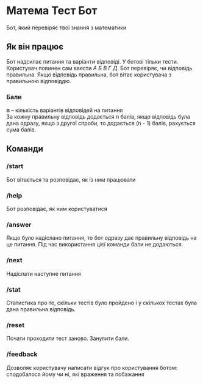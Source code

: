 # Матема Тест Бот
Бот, який перевіряє твої знання з математики
## Як він працює
Бот надсилає питання та варіанти відповіді.
У ботові тільки тести.
Користувач повинен сам ввести *А Б В Г Д*.
Бот перевіряє, чи відповідь правильна.
Якщо відповідь правильна, бот вітає 
користувача з правильною відповіддю. 

### Бали
**n** – кількість варіантів відповідей на питання \
За кожну правильну відповідь додається n балів,
якщо відповідь була дана одразу, 
якщо з другої спроби, то додається (n - 1) балів,
рахується сума балів.
## Команди
### /start
Бот вітається та розповідає, як із ним працювати
### /help
Бот розповідає, як ним користуватися
### /answer
Якщо було надіслано питання, то бот одразу дає правильну відповідь на це питання.
Під час використання цієї команди бали не додаються.
### /next
Надіслати наступне питання
### /stat
Статистика про те, скільки тестів було пройдено і у скількох тестах була дана правильна відповідь.
### /reset
Почати проходити тест заново. Занулити бали.
### /feedback
Дозволяє користувачу написати відгук про користування ботом: сподобалося йому чи ні, які враження та побажання 